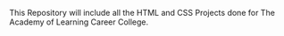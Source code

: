 This Repository will include all the HTML and CSS Projects done for The Academy of Learning Career College.
